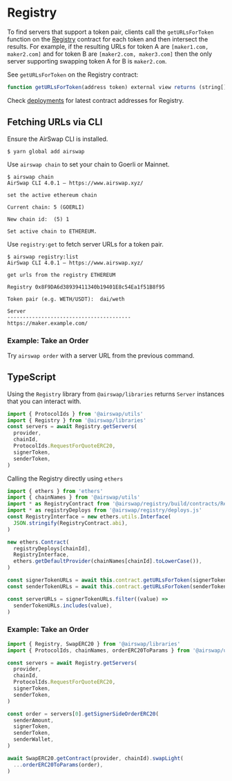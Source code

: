 # Registry

To find servers that support a token pair, clients call the `getURLsForToken` function on the [Registry](deployments.md) contract for each token and then intersect the results. For example, if the resulting URLs for token A are `[maker1.com, maker2.com]` and for token B are `[maker2.com, maker3.com]` then the only server supporting swapping token A for B is `maker2.com`.

See `getURLsForToken` on the Registry contract:

```typescript
function getURLsForToken(address token) external view returns (string[] memory urls);
```

Check [deployments](deployments.md) for latest contract addresses for Registry.

## Fetching URLs via CLI

Ensure the AirSwap CLI is installed.

```
$ yarn global add airswap
```

Use `airswap chain` to set your chain to Goerli or Mainnet.

```
$ airswap chain
AirSwap CLI 4.0.1 — https://www.airswap.xyz/

set the active ethereum chain

Current chain: 5 (GOERLI)

New chain id:  (5) 1

Set active chain to ETHEREUM.
```

Use `registry:get` to fetch server URLs for a token pair.

```
$ airswap registry:list
AirSwap CLI 4.0.1 — https://www.airswap.xyz/

get urls from the registry ETHEREUM

Registry 0x8F9DA6d38939411340b19401E8c54Ea1f51B8f95

Token pair (e.g. WETH/USDT):  dai/weth

Server
----------------------------------------
https://maker.example.com/
```

### Example: Take an Order

Try `airswap order` with a server URL from the previous command.

## TypeScript

Using the `Registry` library from `@airswap/libraries` returns `Server` instances that you can interact with.

```typescript
import { ProtocolIds } from '@airswap/utils'
import { Registry } from '@airswap/libraries'
const servers = await Registry.getServers(
  provider,
  chainId,
  ProtocolIds.RequestForQuoteERC20,
  signerToken,
  senderToken,
)
```

Calling the Registry directly using `ethers`

```typescript
import { ethers } from 'ethers'
import { chainNames } from '@airswap/utils'
import * as RegistryContract from '@airswap/registry/build/contracts/Registry.sol/Registry.json'
import * as registryDeploys from '@airswap/registry/deploys.js'
const RegistryInterface = new ethers.utils.Interface(
  JSON.stringify(RegistryContract.abi),
)

new ethers.Contract(
  registryDeploys[chainId],
  RegistryInterface,
  ethers.getDefaultProvider(chainNames[chainId].toLowerCase()),
)

const signerTokenURLs = await this.contract.getURLsForToken(signerToken)
const senderTokenURLs = await this.contract.getURLsForToken(senderToken)

const serverURLs = signerTokenURLs.filter((value) =>
  senderTokenURLs.includes(value),
)
```

### Example: Take an Order

```typescript
import { Registry, SwapERC20 } from '@airswap/libraries'
import { ProtocolIds, chainNames, orderERC20ToParams } from '@airswap/utils'

const servers = await Registry.getServers(
  provider,
  chainId,
  ProtocolIds.RequestForQuoteERC20,
  signerToken,
  senderToken,
)

const order = servers[0].getSignerSideOrderERC20(
  senderAmount,
  signerToken,
  senderToken,
  senderWallet,
)

await SwapERC20.getContract(provider, chainId).swapLight(
  ...orderERC20ToParams(order),
)
```
